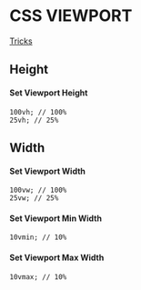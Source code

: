 # CSS VIEWPORT
[Tricks](https://css-tricks.com/fun-viewport-units/)

## Height

#### Set Viewport Height
```
100vh; // 100%
25vh; // 25%
```

## Width

#### Set Viewport Width
```
100vw; // 100%
25vw; // 25%
```

#### Set Viewport Min Width
`10vmin; // 10%`


#### Set Viewport Max Width
`10vmax; // 10%`
